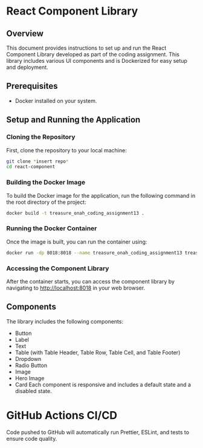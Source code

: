 # React Component Library

## Overview

This document provides instructions to set up and run the React Component Library developed as part of the coding assignment. This library includes various UI components and is Dockerized for easy setup and deployment.

## Prerequisites

- Docker installed on your system.

## Setup and Running the Application

### Cloning the Repository

First, clone the repository to your local machine:

```bash
git clone *insert repo*
cd react-component
```

### Building the Docker Image

To build the Docker image for the application, run the following command in the root directory of the project:

```bash
docker build -t treasure_onah_coding_assignment13 .
```

### Running the Docker Container

Once the image is built, you can run the container using:

```bash
docker run -dp 8018:8018 --name treasure_onah_coding_assignment13 treasure_onah_coding_assignment13

```

### Accessing the Component Library

After the container starts, you can access the component library by navigating to [http://localhost:8018](http://localhost:8018)
in your web browser.

## Components

The library includes the following components:

- Button
- Label
- Text
- Table (with Table Header, Table Row, Table Cell, and Table Footer)
- Dropdown
- Radio Button
- Image
- Hero Image
- Card
  Each component is responsive and includes a default state and a disabled state.

# GitHub Actions CI/CD

Code pushed to GitHub will automatically run Prettier, ESLint, and tests to ensure code quality.
